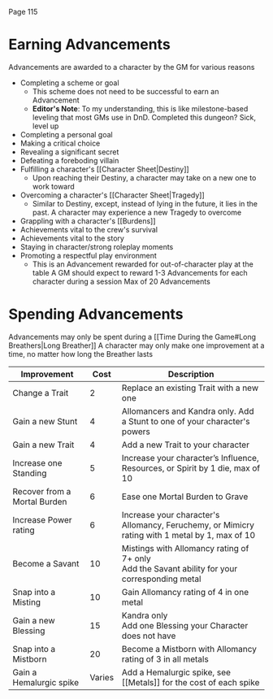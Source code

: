 Page 115
# Earning Advancements
Advancements are awarded to a character by the GM for various reasons
- Completing a scheme or goal
    - This scheme does not need to be successful to earn an Advancement
    - **Editor's Note**: To my understanding, this is like milestone-based leveling that most GMs use in DnD. Completed this dungeon? Sick, level up
- Completing a personal goal
- Making a critical choice
- Revealing a significant secret
- Defeating a foreboding villain
- Fulfilling a character's [[Character Sheet|Destiny]]
    - Upon reaching their Destiny, a character may take on a new one to work toward
- Overcoming a character's [[Character Sheet|Tragedy]]
    - Similar to Destiny, except, instead of lying in the future, it lies in the past. A character may experience a new Tragedy to overcome
- Grappling with a character's [[Burdens]]
- Achievements vital to the crew's survival
- Achievements vital to the story
- Staying in character/strong roleplay moments
- Promoting a respectful play environment
    - This is an Advancement rewarded for out-of-character play at the table
A GM should expect to reward 1-3 Advancements for each character during a session
Max of 20 Advancements
# Spending Advancements
Advancements may only be spent during a [[Time During the Game#Long Breathers|Long Breather]]
A character may only make one improvement at a time, no matter how long the Breather lasts

| Improvement                  | Cost   | Description                                                                                      |
| ---------------------------- | ------ | ------------------------------------------------------------------------------------------------ |
| Change a Trait               | 2      | Replace an existing Trait with a new one                                                         |
| Gain a new Stunt             | 4      | Allomancers and Kandra only. Add a Stunt to one of your character's powers                       |
| Gain a new Trait             | 4      | Add a new Trait to your character                                                                |
| Increase one Standing        | 5      | Increase your character’s Influence, Resources, or Spirit by 1 die, max of 10                    |
| Recover from a Mortal Burden | 6      | Ease one Mortal Burden to Grave                                                                  |
| Increase Power rating        | 6      | Increase your character's Allomancy, Feruchemy, or Mimicry rating with 1 metal by 1, max of 10   |
| Become a Savant              | 10     | Mistings with Allomancy rating of 7+ only<br>Add the Savant ability for your corresponding metal |
| Snap into a Misting          | 10     | Gain Allomancy rating of 4 in one metal                                                          |
| Gain a new Blessing          | 15     | Kandra only<br>Add one Blessing your Character does not have                                     |
| Snap into a Mistborn         | 20     | Become a Mistborn with Allomancy rating of 3 in all metals                                       |
| Gain a Hemalurgic spike      | Varies | Add a Hemalurgic spike, see [[Metals]] for the cost of each spike                                |
